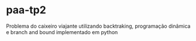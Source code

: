 paa-tp2
=======

Problema do caixeiro viajante utilizando backtraking, programação dinâmica e branch and bound implementado em python
